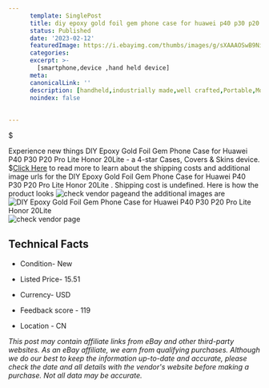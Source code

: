 ```yaml
---
      template: SinglePost
      title: diy epoxy gold foil gem phone case for huawei p40 p30 p20 pro lite honor 20lite 
      status: Published
      date: '2023-02-12'
      featuredImage: https://i.ebayimg.com/thumbs/images/g/sXAAAOSwB9NiPiRg/s-l225.jpg
      categories: 
      excerpt: >-
        [smartphone,device ,hand held device]
      meta:
      canonicalLink: ''
      description: [handheld,industrially made,well crafted,Portable,Mobile,Compact,Convenient,Lightweight,Maneuverable,Man-portable,Miniature,Carriable,Hand-held,Light,Holdable,Transportable,Mobile device,Pocket-sized,On-the-go,Wireless,Cordless,Compact size,Convenient size, smartphone,device ,hand held device]
      noindex: false
      
        
---
```

$

Experience new things DIY Epoxy Gold Foil Gem Phone Case for Huawei P40 P30 P20 Pro Lite Honor 20Lite  - a 4-star Cases, Covers & Skins device.
$[Click Here](https://www.ebay.com/itm/313930231657?hash=item4917b32f69%3Ag%3AsXAAAOSwB9NiPiRg&mkevt=1&mkcid=1&mkrid=711-53200-19255-0&campid=%253CePNCampaignId%253E&customid=%253CreferenceId%253E&toolid=10049) to read more to learn about the shipping costs and additional image urls for the DIY Epoxy Gold Foil Gem Phone Case for Huawei P40 P30 P20 Pro Lite Honor 20Lite . Shipping cost is undefined. Here is how the product looks ![check vendor page](https://i.ebayimg.com/thumbs/images/g/sXAAAOSwB9NiPiRg/s-l225.jpg)and the additional images are![DIY Epoxy Gold Foil Gem Phone Case for Huawei P40 P30 P20 Pro Lite Honor 20Lite ](https://i.ebayimg.com/images/g/sXAAAOSwB9NiPiRg/s-l960.jpg)![check vendor page](https://origin-galleryplus.ebayimg.com/ws/web/313930231657_2_0_1/225x225.jpg,https://origin-galleryplus.ebayimg.com/ws/web/313930231657_3_0_1/225x225.jpg,https://origin-galleryplus.ebayimg.com/ws/web/313930231657_4_0_1/225x225.jpg,https://origin-galleryplus.ebayimg.com/ws/web/313930231657_5_0_1/225x225.jpg,https://origin-galleryplus.ebayimg.com/ws/web/313930231657_6_0_1/225x225.jpg,https://origin-galleryplus.ebayimg.com/ws/web/313930231657_7_0_1/225x225.jpg,https://origin-galleryplus.ebayimg.com/ws/web/313930231657_8_0_1/225x225.jpg,https://origin-galleryplus.ebayimg.com/ws/web/313930231657_9_0_1/225x225.jpg,https://origin-galleryplus.ebayimg.com/ws/web/313930231657_10_0_1/225x225.jpg,https://origin-galleryplus.ebayimg.com/ws/web/313930231657_11_0_1/225x225.jpg,https://origin-galleryplus.ebayimg.com/ws/web/313930231657_12_0_1/225x225.jpg)



 ## Technical Facts 



     
      

 - Condition- New 


      

 - Listed Price- 15.51 


      

 - Currency- USD 


      

 - Feedback score - 119 


      

 - Location - CN 


      
      

 *_This post may contain affiliate links from eBay and other third-party websites. As an eBay affiliate, we earn from qualifying purchases. Although we do our best to keep the information up-to-date and accurate, please check the date and all details with the vendor's website before making a purchase. Not all data may be accurate._*






